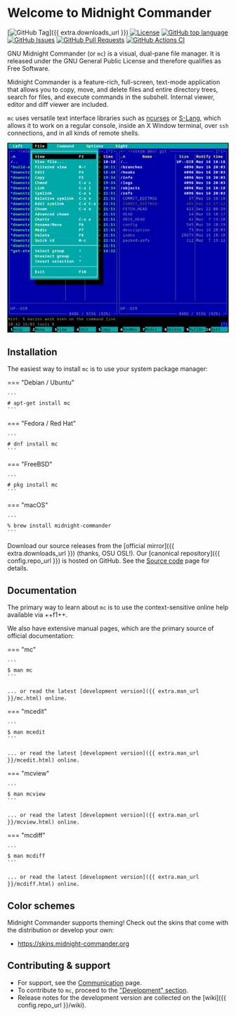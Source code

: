 # Welcome to Midnight Commander

[![GitHub Tag](https://img.shields.io/github/v/tag/MidnightCommander/mc?label=latest%20release)]({{ extra.downloads_url }})
[![License](https://img.shields.io/badge/license-GPLv3+-blue)](https://github.com/MidnightCommander/mc/blob/master/doc/COPYING)
[![GitHub top language](https://img.shields.io/github/languages/top/MidnightCommander/mc)](https://github.com/MidnightCommander/mc)
[![GitHub Issues](https://img.shields.io/github/issues/MidnightCommander/mc)](https://github.com/MidnightCommander/mc/issues)
[![GitHub Pull Requests](https://img.shields.io/github/issues-pr/MidnightCommander/mc)](https://github.com/MidnightCommander/mc/pulls)
[![GitHub Actions CI](https://github.com/MidnightCommander/mc/actions/workflows/ci.yml/badge.svg)](https://github.com/MidnightCommander/mc/actions/workflows/ci.yml)

GNU Midnight Commander (or `mc`) is a visual, dual-pane file manager. It is released under the GNU General Public License and therefore qualifies as Free Software.

Midnight Commander is a feature-rich, full-screen, text-mode application that allows you to copy, move, and delete files and entire directory trees, search for files, and execute commands in the subshell. Internal viewer, editor and diff viewer are included.

`mc` uses versatile text interface libraries such as [ncurses](https://invisible-island.net/ncurses/) or [S-Lang](https://www.jedsoft.org/slang/), which allows it to work on a regular console, inside an X Window terminal, over `ssh` connections, and in all kinds of remote shells.

![Midnight Commander screenshot](img/mc-screenshot-cropped.png)

## Installation

The easiest way to install `mc` is to use your system package manager:

=== "Debian / Ubuntu"

    ```
    # apt-get install mc
    ```

=== "Fedora / Red Hat"

    ```
    # dnf install mc
    ```

=== "FreeBSD"

    ```
    # pkg install mc
    ```

=== "macOS"

    ```
    % brew install midnight-commander
    ```

Download our source releases from the [official mirror]({{ extra.downloads_url }}) (thanks, OSU OSL!). Our [canonical repository]({{ config.repo_url }}) is hosted on GitHub. See the [Source code](source-code.md) page for details.

## Documentation

The primary way to learn about `mc` is to use the context-sensitive online help available via ++f1++.

We also have extensive manual pages, which are the primary source of official documentation:

=== "mc"

    ```
    $ man mc
    ```

    ... or read the latest [development version]({{ extra.man_url }}/mc.html) online.

=== "mcedit"

    ```
    $ man mcedit
    ```

    ... or read the latest [development version]({{ extra.man_url }}/mcedit.html) online.

=== "mcview"

    ```
    $ man mcview
    ```

    ... or read the latest [development version]({{ extra.man_url }}/mcview.html) online.

=== "mcdiff"

    ```
    $ man mcdiff
    ```

    ... or read the latest [development version]({{ extra.man_url }}/mcdiff.html) online.

## Color schemes

Midnight Commander supports theming! Check out the skins that come with the distribution or develop your own:

* <https://skins.midnight-commander.org>

## Contributing & support

* For support, see the [Communication](communication.md) page.
* To contribute to `mc`, proceed to the ["Development" section](source-code.md).
* Release notes for the development version are collected on the [wiki]({{ config.repo_url }}/wiki).
